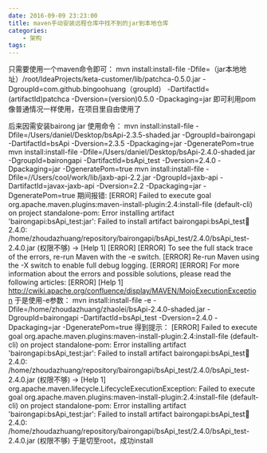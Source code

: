 ```yaml
---
date: 2016-09-09 23:23:00
title: maven手动安装远程仓库中找不到的jar到本地仓库
categories:
    - 架构
tags:
---
```


只需要使用一个maven命令即可：
 mvn install:install-file -Dfile=（jar本地地址）/root/IdeaProjects/keta-customer/lib/patchca-0.5.0.jar -DgroupId=com.github.bingoohuang（groupId） -DartifactId=(artifactId)patchca -Dversion=(version)0.5.0 -Dpackaging=jar
即可利用pom像普通情况一样使用，在项目里自由使用了

后来因需安装bairong jar
使用命令：
mvn install:install-file -Dfile=/Users/daniel/Desktop/bsApi-2.3.5-shaded.jar -DgroupId=bairongapi -DartifactId=bsApi -Dversion=2.3.5 -Dpackaging=jar -DgeneratePom=true
mvn install:install-file -Dfile=/Users/daniel/Desktop/bsApi-2.4.0-shaded.jar -DgroupId=bairongapi -DartifactId=bsApi_test -Dversion=2.4.0 -Dpackaging=jar -DgeneratePom=true
mvn install:install-file -Dfile=//Users/cool/work/lib/jaxb-api-2.2.jar -DgroupId=jaxb-api -DartifactId=javax-jaxb-api -Dversion=2.2 -Dpackaging=jar -DgeneratePom=true
期间报错:
[ERROR] Failed to execute goal org.apache.maven.plugins:maven-install-plugin:2.4:install-file (default-cli) on project standalone-pom: Error installing artifact 'bairongapi:bsApi_test:jar': Failed to install artifact bairongapi:bsApi_test:jar:2.4.0: /home/zhoudazhuang/repository/bairongapi/bsApi_test/2.4.0/bsApi_test-2.4.0.jar (权限不够) -> [Help 1]
[ERROR]
[ERROR] To see the full stack trace of the errors, re-run Maven with the -e switch.
[ERROR] Re-run Maven using the -X switch to enable full debug logging.
[ERROR]
[ERROR] For more information about the errors and possible solutions, please read the following articles:
[ERROR] [Help 1] http://cwiki.apache.org/confluence/display/MAVEN/MojoExecutionException
于是使用-e参数：
mvn install:install-file -e -Dfile=/home/zhoudazhuang/zhaolei/bsApi-2.4.0-shaded.jar -DgroupId=bairongapi -DartifactId=bsApi_test -Dversion=2.4.0 -Dpackaging=jar -DgeneratePom=true
得到提示：
[ERROR] Failed to execute goal org.apache.maven.plugins:maven-install-plugin:2.4:install-file (default-cli) on project standalone-pom: Error installing artifact 'bairongapi:bsApi_test:jar': Failed to install artifact bairongapi:bsApi_test:jar:2.4.0: /home/zhoudazhuang/repository/bairongapi/bsApi_test/2.4.0/bsApi_test-2.4.0.jar (权限不够) -> [Help 1]
org.apache.maven.lifecycle.LifecycleExecutionException: Failed to execute goal org.apache.maven.plugins:maven-install-plugin:2.4:install-file (default-cli) on project standalone-pom: Error installing artifact 'bairongapi:bsApi_test:jar': Failed to install artifact bairongapi:bsApi_test:jar:2.4.0: /home/zhoudazhuang/repository/bairongapi/bsApi_test/2.4.0/bsApi_test-2.4.0.jar (权限不够)
于是切至root，成功install

